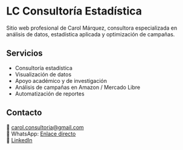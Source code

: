 # LC Consultoría Estadística

Sitio web profesional de Carol Márquez, consultora especializada en análisis de datos, estadística aplicada y optimización de campañas.

## Servicios
- Consultoría estadística
- Visualización de datos
- Apoyo académico y de investigación
- Análisis de campañas en Amazon / Mercado Libre
- Automatización de reportes

## Contacto
📧 carol.consultoria@gmail.com  
📱 WhatsApp: [Enlace directo](https://wa.me/5211234567890)  
🔗 [LinkedIn](https://www.linkedin.com/in/tuusuario)
